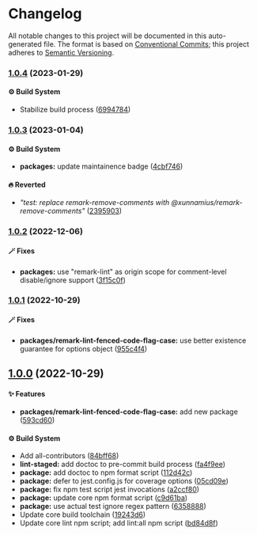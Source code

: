 # Changelog

All notable changes to this project will be documented in this auto-generated
file. The format is based on [Conventional Commits][1]; this project adheres to
[Semantic Versioning][2].

### [1.0.4][3] (2023-01-29)

#### ⚙️ Build System

- Stabilize build process ([6994784][4])

### [1.0.3][5] (2023-01-04)

#### ⚙️ Build System

- **packages:** update maintainence badge ([4cbf746][6])

#### 🔥 Reverted

- _"test: replace remark-remove-comments with
  @xunnamius/remark-remove-comments"_ ([2395903][7])

### [1.0.2][8] (2022-12-06)

#### 🪄 Fixes

- **packages:** use "remark-lint" as origin scope for comment-level
  disable/ignore support ([3f15c0f][9])

### [1.0.1][10] (2022-10-29)

#### 🪄 Fixes

- **packages/remark-lint-fenced-code-flag-case:** use better existence guarantee
  for options object ([955c4f4][11])

## [1.0.0][12] (2022-10-29)

#### ✨ Features

- **packages/remark-lint-fenced-code-flag-case:** add new package
  ([593cd60][13])

#### ⚙️ Build System

- Add all-contributors ([84bff68][14])
- **lint-staged:** add doctoc to pre-commit build process ([fa4f9ee][15])
- **package:** add doctoc to npm format script ([112d42c][16])
- **package:** defer to jest.config.js for coverage options ([05cd09e][17])
- **package:** fix npm test script jest invocations ([a2ccf80][18])
- **package:** update core npm format script ([c9d61ba][19])
- **package:** use actual test ignore regex pattern ([6358888][20])
- Update core build toolchain ([19243d6][21])
- Update core lint npm script; add lint:all npm script ([bd84d8f][22])

[1]: https://conventionalcommits.org
[2]: https://semver.org
[3]:
  https://github.com/Xunnamius/unified-utils/compare/remark-lint-fenced-code-flag-case@1.0.3...remark-lint-fenced-code-flag-case@1.0.4
[4]:
  https://github.com/Xunnamius/unified-utils/commit/69947844f42e618f336aeeb9af1d6c9f4ee1e82b
[5]:
  https://github.com/Xunnamius/unified-utils/compare/remark-lint-fenced-code-flag-case@1.0.2...remark-lint-fenced-code-flag-case@1.0.3
[6]:
  https://github.com/Xunnamius/unified-utils/commit/4cbf746b78c3bb369c3b27228ec582c3a3e47c54
[7]:
  https://github.com/Xunnamius/unified-utils/commit/23959035752e76f19ec4440cd762b4594fdb93bf
[8]:
  https://github.com/Xunnamius/unified-utils/compare/remark-lint-fenced-code-flag-case@1.0.1...remark-lint-fenced-code-flag-case@1.0.2
[9]:
  https://github.com/Xunnamius/unified-utils/commit/3f15c0fb647157848e323f66cd56eaf74e590141
[10]:
  https://github.com/Xunnamius/unified-utils/compare/remark-lint-fenced-code-flag-case@1.0.0...remark-lint-fenced-code-flag-case@1.0.1
[11]:
  https://github.com/Xunnamius/unified-utils/commit/955c4f498096c3c3e02cce788a0387ae1a85613f
[12]:
  https://github.com/Xunnamius/unified-utils/compare/05cd09e0cf13f18fa56f6156516bcf546b1238e6...remark-lint-fenced-code-flag-case@1.0.0
[13]:
  https://github.com/Xunnamius/unified-utils/commit/593cd60c080725ec30073ab03fed26791c787f79
[14]:
  https://github.com/Xunnamius/unified-utils/commit/84bff68339c7a742c104c0f2545fe62b28c8b473
[15]:
  https://github.com/Xunnamius/unified-utils/commit/fa4f9ee3f9cd922875cf077f6d8b74105f0ba55e
[16]:
  https://github.com/Xunnamius/unified-utils/commit/112d42c6999f758ff618f4e116eb7cf38c09f77c
[17]:
  https://github.com/Xunnamius/unified-utils/commit/05cd09e0cf13f18fa56f6156516bcf546b1238e6
[18]:
  https://github.com/Xunnamius/unified-utils/commit/a2ccf801276c84e54d3fc1afaad574f78408d86f
[19]:
  https://github.com/Xunnamius/unified-utils/commit/c9d61bacbd52bc76b05abd3426474bf0176c3cd9
[20]:
  https://github.com/Xunnamius/unified-utils/commit/63588887a7377f3ee7488b19c87f1f2bf1faa811
[21]:
  https://github.com/Xunnamius/unified-utils/commit/19243d623ba14cfd629c5e4632e6a75de508592b
[22]:
  https://github.com/Xunnamius/unified-utils/commit/bd84d8fc1fb5c4d1828a16a47214a6730f34899a
